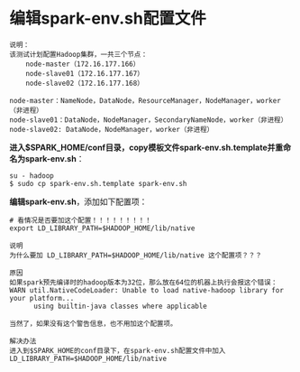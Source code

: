 编辑spark-env.sh配置文件
=================================================================================
```
说明：
该测试计划配置Hadoop集群，一共三个节点：
    node-master（172.16.177.166）
    node-slave01（172.16.177.167）
    node-slave02（172.16.177.168）

node-master：NameNode，DataNode，ResourceManager，NodeManager，worker（非进程）
node-slave01：DataNode，NodeManager，SecondaryNameNode，worker（非进程）
node-slave02: DataNode，NodeManager，worker（非进程）
```

**进入$SPARK_HOME/conf目录，copy模板文件spark-env.sh.template并重命名为spark-env.sh**：
```shell
su - hadoop
$ sudo cp spark-env.sh.template spark-env.sh
```
**编辑spark-env.sh**，添加如下配置项：
```shell
# 看情况是否要加这个配置！！！！！！！！！
export LD_LIBRARY_PATH=$HADOOP_HOME/lib/native
```
```
说明
为什么要加 LD_LIBRARY_PATH=$HADOOP_HOME/lib/native 这个配置项？？？

原因
如果spark预先编译时的hadoop版本为32位，那么放在64位的机器上执行会报这个错误：
WARN util.NativeCodeLoader: Unable to load native-hadoop library for your platform...
      using builtin-java classes where applicable

当然了，如果没有这个警告信息，也不用加这个配置项。

解决办法
进入到$SPARK_HOME的conf目录下，在spark-env.sh配置文件中加入 LD_LIBRARY_PATH=$HADOOP_HOME/lib/native
```
